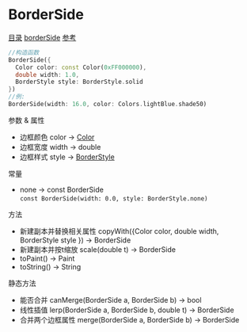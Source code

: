 # BorderSide
[目录](#toptop) [borderSide](#borderSide) [参考](https://api.flutter.dev/flutter/painting/BorderSide-class.html)
```dart
//构造函数
BorderSide({
  Color color: const Color(0xFF000000),
  double width: 1.0,
  BorderStyle style: BorderStyle.solid
})
//例:
BorderSide(width: 16.0, color: Colors.lightBlue.shade50)
```
参数 & 属性
- 边框颜色 color → [Color](#Color)
- 边框宽度 width → double
<span id="borderStyle"></span>
- 边框样式 style → [BorderStyle](#BorderStyle)

常量
- none → const BorderSide<br>```const BorderSide(width: 0.0, style: BorderStyle.none)```

方法
- 新建副本并替换相关属性 copyWith({Color color, double width, BorderStyle style }) → BorderSide
- 新建副本并按t缩放 scale(double t) → BorderSide
- toPaint() → Paint
- toString() → String

静态方法
- 能否合并 canMerge(BorderSide a, BorderSide b) → bool
- 线性插值 lerp(BorderSide a, BorderSide b, double t) → BorderSide
- 合并两个边框属性 merge(BorderSide a, BorderSide b) → BorderSide